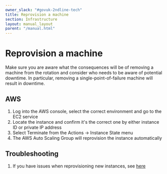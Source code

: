 ```yaml
---
owner_slack: "#govuk-2ndline-tech"
title: Reprovision a machine
section: Infrastructure
layout: manual_layout
parent: "/manual.html"
---
```


# Reprovision a machine

Make sure you are aware what the consequences will be of removing a
machine from the rotation and consider who needs to be aware of
potential downtime. In particular, removing a single-point-of-failure
machine will result in downtime.

## AWS

1. Log into the AWS console, select the correct environment and go to the EC2 service
2. Locate the instance and confirm it's the correct one by either instance ID or private IP address
3. Select Terminate from the Actions -> Instance State menu
4. The AWS Auto Scaling Group will reprovision the instance automatically

## Troubleshooting

1. If you  have issues when reprovisioning new instances, see [here](/manual/new-instances-fail-to-provision.html)
